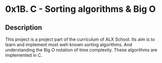 # 0x1B. C - Sorting algorithms & Big O

## Description
This project is a project part of the curriculum of ALX School.
Its aim is to learn and implement most well-known sorting algorithms.
And understanding the Big O notation of time complexity.
These algorithms are implemented in C.